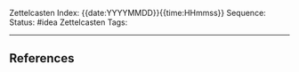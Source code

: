 Zettelcasten Index: {{date:YYYYMMDD}}{{time:HHmmss}}
Sequence:
Status: #idea
Zettelcasten Tags: 

---


## References